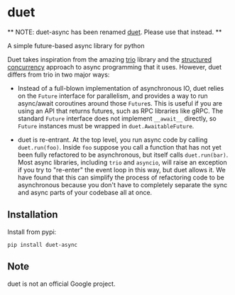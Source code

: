 # duet

** NOTE: duet-async has been renamed [duet](https://github.com/google/duet/). Please use that instead. **

A simple future-based async library for python

Duet takes inspiration from the amazing [trio](https://trio.readthedocs.io/en/stable/)
library and the [structured concurrency](https://vorpus.org/blog/notes-on-structured-concurrency-or-go-statement-considered-harmful/)
approach to async programming that it uses.
However, duet differs from trio in two major ways:

- Instead of a full-blown implementation of asynchronous IO, duet relies  on the
  `Future` interface for parallelism, and provides a way to run async/await
  coroutines around those `Future`s. This is useful if you are using an API that
  returns futures, such as RPC libraries like gRPC. The standard `Future`
  interface does not implement `__await__` directly, so `Future` instances must
  be wrapped in `duet.AwaitableFuture`.

- duet is re-entrant. At the top level, you run async code by calling
  `duet.run(foo)`. Inside `foo` suppose you call a function that has not yet
  been fully refactored to be asynchronous, but itself calls `duet.run(bar)`.
  Most async libraries, including `trio` and `asyncio`, will raise an exception
  if you try to "re-enter" the event loop in this way, but duet allows it. We
  have found that this can simplify the process of refactoring code to be
  asynchronous because you don't have to completely separate the sync and async
  parts of your codebase all at once.

## Installation
  
Install from pypi:

```
pip install duet-async
```

## Note

duet is not an official Google project.
